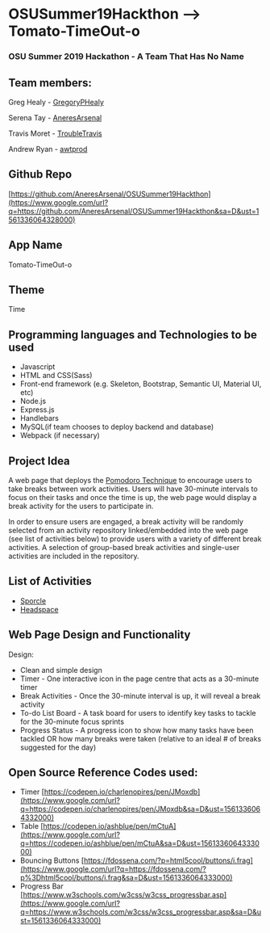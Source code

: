 # OSUSummer19Hackthon --> Tomato-TimeOut-o


<div>

### <span class="c22">OSU Summer 2019 Hackathon - A Team That Has No Name</span>

## <span class="c21">Team members:</span>

<span class="c19">Greg Healy -</span> <span class="c18">[GregoryPHealy](https://www.google.com/url?q=https://github.com/gregoryphealy&sa=D&ust=1561336064334000)</span>

<span class="c19">Serena Tay -</span> <span class="c18">[AneresArsenal](https://www.google.com/url?q=https://github.com/AneresArsenal&sa=D&ust=1561336064335000)</span>

<span class="c19">Travis Moret -</span> <span class="c18">[TroubleTravis](https://www.google.com/url?q=https://github.com/TroubleTravis&sa=D&ust=1561336064335000)</span>

<span class="c19">Andrew Ryan -</span> <span class="c18">[awtprod](https://www.google.com/url?q=https://github.com/awtprod&sa=D&ust=1561336064335000)</span>

<span class="c16"></span>

</div>

## <span class="c4">Github Repo</span> <span class="c0"> </span>

<span class="c9">[https://github.com/AneresArsenal/OSUSummer19Hackthon](https://www.google.com/url?q=https://github.com/AneresArsenal/OSUSummer19Hackthon&sa=D&ust=1561336064328000)</span>

<span class="c15"></span>

## <span class="c1">App Name</span>

<span class="c26">Tomato-TimeOut-o</span>

<span class="c1"></span>

## <span class="c1">Theme</span>

<span class="c23">Time</span>

<span class="c15"></span>

<span class="c15"></span>

<span class="c15"></span>

## <span class="c1">Programming languages and Technologies to be used</span>

*   <span class="c0">Javascript</span>
*   <span class="c0">HTML and CSS(Sass)</span>
*   <span class="c0">Front-end framework (e.g. Skeleton, Bootstrap, Semantic UI, Material UI, etc)</span>
*   <span class="c0">Node.js</span>
*   <span class="c0">Express.js</span>
*   <span class="c0">Handlebars</span>
*   <span class="c0">MySQL(if team chooses to deploy backend and database)</span>
*   <span class="c0">Webpack (if necessary)</span>

<span class="c1"></span>

## <span class="c4">Project Idea</span>

<span class="c25">A web page that deploys the</span> <span class="c6">[Pomodoro Technique](https://www.google.com/url?q=https://en.wikipedia.org/wiki/Pomodoro_Technique&sa=D&ust=1561336064330000)</span><span class="c0"> to encourage users to take breaks between work activities. Users will have 30-minute intervals to focus on their tasks and once the time is up, the web page would display a break activity for the users to participate in.</span>

<span class="c0"></span>

<span class="c0">In order to ensure users are engaged, a break activity will be randomly selected from an activity repository linked/embedded into the web page (see list of activities below) to provide users with a variety of different break activities. A selection of group-based break activities and single-user activities are included in the repository.</span>

<span class="c0"></span>

## <span class="c1">List of Activities</span>

*   <span class="c6">[Sporcle](https://www.google.com/url?q=https://www.sporcle.com/&sa=D&ust=1561336064330000)</span>
*   <span class="c6">[Headspace](https://www.google.com/url?q=https://www.headspace.com/headspace-meditation-app&sa=D&ust=1561336064330000)</span>

<span class="c0"></span>

<span class="c0"></span>

## <span class="c1">Web Page Design and Functionality</span>

<span class="c24 c13">Design:</span>

*   <span class="c0">Clean and simple design</span>
*   <span class="c13">Timer -</span> <span class="c0">One interactive icon in the page centre that acts as a 30-minute timer</span>
*   <span class="c13">Break Activities -</span> <span class="c0">Once the 30-minute interval is up, it will reveal a break activity</span>
*   <span class="c13">To-do List Board -</span> <span class="c0">A task board for users to identify key tasks to tackle for the 30-minute focus sprints</span>
*   <span class="c13">Progress Status -</span><span class="c0"> A progress icon to show how many tasks have been tackled OR how many breaks were taken (relative to an ideal # of breaks suggested for the day)</span>

<span class="c14"></span>

<span class="c14"></span>

## <span class="c14">Open Source Reference Codes used:</span>

*   <span>Timer</span><span class="c27"> </span><span class="c9">[https://codepen.io/charlenopires/pen/JMoxdb](https://www.google.com/url?q=https://codepen.io/charlenopires/pen/JMoxdb&sa=D&ust=1561336064332000)</span>
*   <span>Table</span> <span class="c9">[https://codepen.io/ashblue/pen/mCtuA](https://www.google.com/url?q=https://codepen.io/ashblue/pen/mCtuA&sa=D&ust=1561336064333000)</span>
*   <span>Bouncing Buttons</span> <span class="c9">[https://fdossena.com/?p=html5cool/buttons/i.frag](https://www.google.com/url?q=https://fdossena.com/?p%3Dhtml5cool/buttons/i.frag&sa=D&ust=1561336064333000)</span>
*   <span>Progress Bar</span> <span class="c9">[https://www.w3schools.com/w3css/w3css_progressbar.asp](https://www.google.com/url?q=https://www.w3schools.com/w3css/w3css_progressbar.asp&sa=D&ust=1561336064333000)</span>

<span class="c12"></span>

<span class="c12"></span>

<span class="c15"></span>

<span class="c15"></span>

<span class="c15"></span>

<span class="c15"></span>

<span class="c15"></span>
